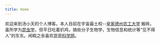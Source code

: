 ```yaml
---
title: Home
---
```


欢迎来到汤小天的个人博客。本人目前在宇宙最土校--[皇家德州农工大学](https://www.tamu.edu) 搬砖。虽所学为[昆虫学](https://entomology.tamu.edu/current-students/current-graduate-students/graduate-student-profiles/xiaotian-tang/)，但平日吃着扒鸡，搞些分子生物学，生物信息和统计等“见不得人”的东东。闲暇之余喜欢逛逛[科学网](http://www.sciencenet.cn/)。

